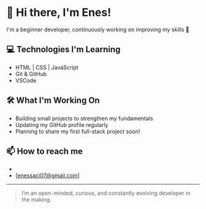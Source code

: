 # 👋 Hi there, I'm Enes!  
I'm a beginner developer, continuously working on improving my skills 🚀

## 💻 Technologies I'm Learning
- HTML | CSS | JavaScript  
- Git & GitHub  
- VSCode  

## 🛠️ What I'm Working On
- Building small projects to strengthen my fundamentals  
- Updating my GitHub profile regularly  
- Planning to share my first full-stack project soon!

## 📫 How to reach me
-  
- [enessaci07@gmail.com]  

---

> I’m an open-minded, curious, and constantly evolving developer in the making.
